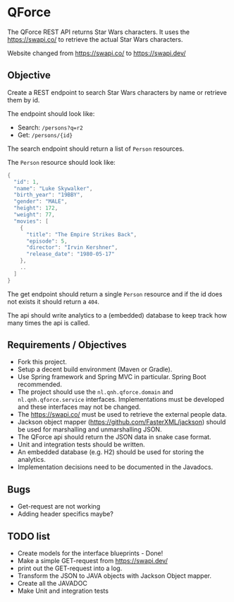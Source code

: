 # QForce

The QForce REST API returns Star Wars characters.
It uses the <https://swapi.co/> to retrieve the actual Star Wars characters.

Website changed from <https://swapi.co/> to <https://swapi.dev/>

## Objective

Create a REST endpoint to search Star Wars characters by name or retrieve them by id.

The endpoint should look like:

* Search: `/persons?q=r2`
* Get: `/persons/{id}`

The search endpoint should return a list of `Person` resources.

The `Person` resource should look like:

```JAVA
{
  "id": 1,
  "name": "Luke Skywalker",
  "birth_year": "19BBY",
  "gender": "MALE",
  "height": 172,
  "weight": 77,
  "movies": [
    {
      "title": "The Empire Strikes Back",
      "episode": 5,
      "director": "Irvin Kershner",
      "release_date": "1980-05-17"
    },
    ..
  ]
}

```

The get endpoint should return a single `Person` resource and if the id does not exists it should return a `404`.

The api should write analytics to a (embedded) database to keep track how many times the api is called.

## Requirements / Objectives

* Fork this project.
* Setup a decent build environment (Maven or Gradle).
* Use Spring framework and Spring MVC in particular. Spring Boot recommended.
* The project should use the `nl.qnh.qforce.domain` and `nl.qnh.qforce.service` interfaces. Implementations must be developed and these interfaces may not be changed.
* The <https://swapi.co/> must be used to retrieve the external people data.
* Jackson object mapper (<https://github.com/FasterXML/jackson>) should be used for marshalling and unmarshalling JSON.
* The QForce api should return the JSON data in snake case format.
* Unit and integration tests should be written.
* An embedded database (e.g. H2) should be used for storing the analytics.
* Implementation decisions need to be documented in the Javadocs.

## Bugs

* Get-request are not working
* Adding header specifics maybe?

## TODO list

* Create models for the interface blueprints - Done!
* Make a simple GET-request from <https://swapi.dev/>
* print out the GET-request into a log.
* Transform the JSON to JAVA objects with Jackson Object mapper.
* Create all the JAVADOC
* Make Unit and integration tests
